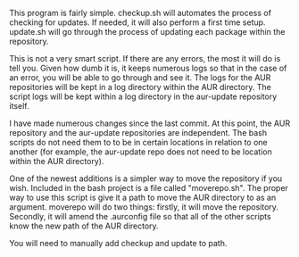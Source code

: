This program is fairly simple. checkup.sh will automates the process of checking for
updates. If needed, it will also perform a first time setup. update.sh will go through
the process of updating each package within the repository. 

This is not a very smart script. If there are any errors, the most it will do is tell
you. Given how dumb it is, it keeps numerous logs so that in the case of an error, you
will be able to go through and see it. The logs for the AUR repositories will be kept in
a log directory within the AUR directory. The script logs will be kept within a log 
directory in the aur-update repository itself. 

I have made numerous changes since the last commit. At this point, the AUR repository 
and the aur-update repositories are independent. The bash scripts do not need them to 
to be in certain locations in relation to one another (for example, the aur-update repo
does not need to be location within the AUR directory). 

One of the newest additions is a simpler way to move the repository if you wish. 
Included in the bash project is a file called "moverepo.sh". The proper way to use this
script is give it a path to move the AUR directory to as an argument. moverepo will do 
two things: firstly, it will move the repository. Secondly, it will amend the .aurconfig
file so that all of the other scripts know the new path of the AUR directory.

You will need to manually add checkup and update to path.
